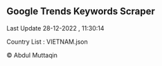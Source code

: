 

## Google Trends Keywords Scraper 
 
Last Update 28-12-2022 , 11:30:14

Country List :
VIETNAM.json



© Abdul Muttaqin 
